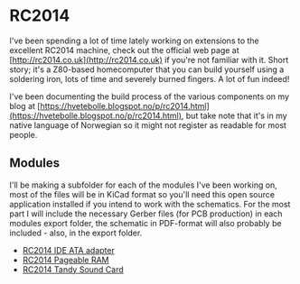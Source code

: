 # RC2014

I've been spending a lot of time lately working on extensions to the excellent RC2014 machine, check out the official web page at [http://rc2014.co.uk](http://rc2014.co.uk) if you're not familiar with it. Short story; it's a Z80-based homecomputer that you can build yourself using a soldering iron, lots of time and severely burned fingers. A lot of fun indeed!

I've been documenting the build process of the various components on my blog at [https://hvetebolle.blogspot.no/p/rc2014.html](https://hvetebolle.blogspot.no/p/rc2014.html), but take note that it's in my native language of Norwegian so it might not register as readable for most people.

## Modules

I'll be making a subfolder for each of the modules I've been working on, most of the files will be in KiCad format so you'll need this open source application installed if you intend to work with the schematics. For the most part I will include the necessary Gerber files (for PCB production) in each modules export folder, the schematic in PDF-format will also probably be included - also, in the export folder.

* [RC2014 IDE ATA adapter](https://github.com/tebl/RC2014/tree/master/RC2014%20IDE)
* [RC2014 Pageable RAM](https://github.com/tebl/RC2014/tree/master/RC2014%20RAM)
* [RC2014 Tandy Sound Card](https://github.com/tebl/RC2014/tree/master/RC2014%20Tandy%20Sound%20Card)
